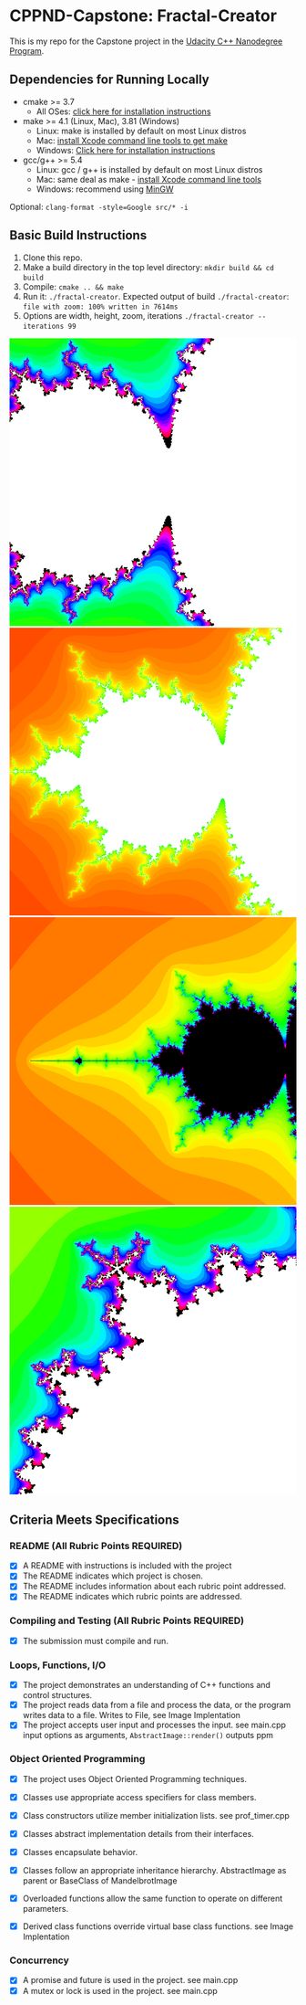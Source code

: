 # CPPND-Capstone: Fractal-Creator 

This is my repo for the Capstone project in the [Udacity C++ Nanodegree Program](https://www.udacity.com/course/c-plus-plus-nanodegree--nd213).


## Dependencies for Running Locally
* cmake >= 3.7
  * All OSes: [click here for installation instructions](https://cmake.org/install/)
* make >= 4.1 (Linux, Mac), 3.81 (Windows)
  * Linux: make is installed by default on most Linux distros
  * Mac: [install Xcode command line tools to get make](https://developer.apple.com/xcode/features/)
  * Windows: [Click here for installation instructions](http://gnuwin32.sourceforge.net/packages/make.htm)
* gcc/g++ >= 5.4
  * Linux: gcc / g++ is installed by default on most Linux distros
  * Mac: same deal as make - [install Xcode command line tools](https://developer.apple.com/xcode/features/)
  * Windows: recommend using [MinGW](http://www.mingw.org/)

Optional: `clang-format -style=Google src/* -i` 


## Basic Build Instructions

1. Clone this repo.
2. Make a build directory in the top level directory: `mkdir build && cd build`
3. Compile: `cmake .. && make`
4. Run it: `./fractal-creator`.
  Expected output of build `./fractal-creator`:   
  `file with zoom: 100% written in 7614ms`
5. Options are width, height, zoom, iterations
  `./fractal-creator --iterations 99` 


<img src="examples/out-2.png" />

<img src="examples/out-10.png" />

<img src="examples/out-14.png" />

<img src="examples/out-33.png" />


## Criteria 	Meets Specifications

### README (All Rubric Points REQUIRED)

- [x]  A README with instructions is included with the project
- [x]  The README indicates which project is chosen.
- [x]  The README includes information about each rubric point addressed.
- [x]  The README indicates which rubric points are addressed. 

### Compiling and Testing (All Rubric Points REQUIRED)

- [x]  The submission must compile and run.

### Loops, Functions, I/O

- [x]  The project demonstrates an understanding of C++ functions and control structures.
- [x]  The project reads data from a file and process the data, or the program writes data to a file.
  Writes to File, see Image Implentation
- [x]  The project accepts user input and processes the input.
  see main.cpp input options as arguments, `AbstractImage::render()` outputs ppm  

### Object Oriented Programming

- [x]  The project uses Object Oriented Programming techniques.
- [x]  Classes use appropriate access specifiers for class members.
- [x]  Class constructors utilize member initialization lists.
  see prof_timer.cpp  
- [x]  Classes abstract implementation details from their interfaces.
- [x]  Classes encapsulate behavior.
- [x]  Classes follow an appropriate inheritance hierarchy.
  AbstractImage as parent or BaseClass of MandelbrotImage  
- [x]  Overloaded functions allow the same function to operate on different parameters.	
- [x]  Derived class functions override virtual base class functions.
  see Image Implentation


### Concurrency

- [x]  A promise and future is used in the project.
  see main.cpp
- [x]  A mutex or lock is used in the project.
  see main.cpp
